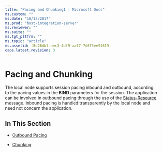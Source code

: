 ```yaml
---
title: "Pacing and Chunking1 | Microsoft Docs"
ms.custom: ""
ms.date: "10/13/2017"
ms.prod: "host-integration-server"
ms.reviewer: ""
ms.suite: ""
ms.tgt_pltfrm: ""
ms.topic: "article"
ms.assetid: f8d26db1-aec3-4df9-aa77-7d673ee94619
caps.latest.revision: 3
---
```

# Pacing and Chunking
The local node supports session pacing inbound and outbound, according to the pacing values in the **BIND** parameters for the session. The application can be involved in outbound pacing through the use of the [Status-Resource](../Topic/Status-Resource2.md) message. Inbound pacing is handled transparently by the local node and need not concern the application.  
  
## In This Section  
  
-   [Outbound Pacing](../core/outbound-pacing.md)  
  
-   [Chunking](../core/chunking.md)